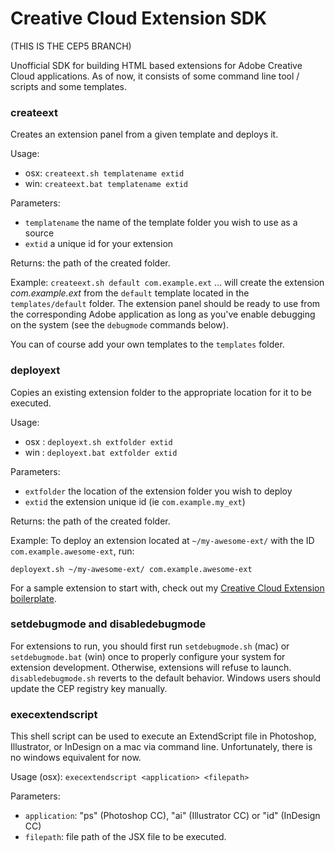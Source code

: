 # Creative Cloud Extension SDK

(THIS IS THE CEP5 BRANCH)

Unofficial SDK for building HTML based extensions for Adobe Creative Cloud applications.
As of now, it consists of some command line tool / scripts and some templates.


 
### createext 

Creates an extension panel from a given template and deploys it.

Usage: 

* osx: `createext.sh templatename extid`
* win: `createext.bat templatename extid`

Parameters:

* `templatename` the name of the template folder you wish to use as a source
* `extid` a unique id for your extension

Returns: the path of the created folder.

Example: `createext.sh default com.example.ext`  ... will create the extension *com.example.ext* from the `default` template located in the `templates/default` folder. The extension panel should be ready to use from the corresponding Adobe application as long as you've enable debugging on the system (see the `debugmode` commands below).

You can of course add your own templates to the `templates` folder.


### deployext

Copies an existing extension folder to the appropriate location for it to be executed.

Usage:

* osx : `deployext.sh extfolder extid`
* win : `deployext.bat extfolder extid`

Parameters:

* `extfolder` the location of the extension folder you wish to deploy
* `extid` the extension unique id (ie `com.example.my_ext`)

Returns: the path of the created folder.


Example: To deploy an extension located at `~/my-awesome-ext/` with the ID `com.example.awesome-ext`, run:

`deployext.sh ~/my-awesome-ext/ com.example.awesome-ext`

For a sample extension to start with, check out my [Creative Cloud Extension boilerplate](https://github.com/davidderaedt/ccext-boilerplate).


### setdebugmode and disabledebugmode

For extensions to run, you should first run `setdebugmode.sh` (mac) or `setdebugmode.bat` (win) once to properly configure your system for extension development. Otherwise, extensions will refuse to launch.
`disabledebugmode.sh` reverts to the default behavior. Windows users should update the CEP registry key manually.

### execextendscript

This shell script can be used to execute an ExtendScript file in Photoshop, Illustrator, or InDesign on a mac via command line. Unfortunately, there is no windows equivalent for now.

Usage (osx): `execextendscript <application> <filepath>`

Parameters:

* `application`: "ps" (Photoshop CC), "ai" (Illustrator CC) or "id" (InDesign CC)
* `filepath`: file path of the JSX file to be executed.

